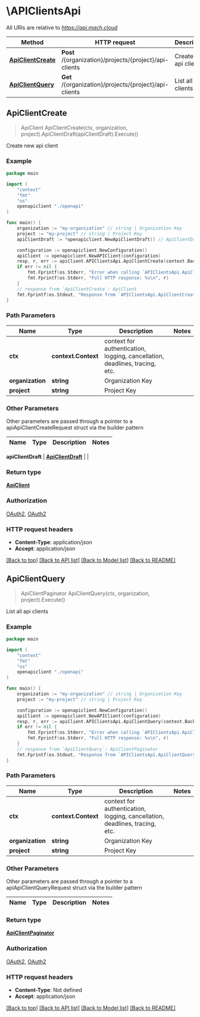 # \APIClientsApi

All URIs are relative to *https://api.mach.cloud*

Method | HTTP request | Description
------------- | ------------- | -------------
[**ApiClientCreate**](APIClientsApi.md#ApiClientCreate) | **Post** /{organization}/projects/{project}/api-clients | Create new api client
[**ApiClientQuery**](APIClientsApi.md#ApiClientQuery) | **Get** /{organization}/projects/{project}/api-clients | List all api clients



## ApiClientCreate

> ApiClient ApiClientCreate(ctx, organization, project).ApiClientDraft(apiClientDraft).Execute()

Create new api client

### Example

```go
package main

import (
    "context"
    "fmt"
    "os"
    openapiclient "./openapi"
)

func main() {
    organization := "my-organization" // string | Organization Key
    project := "my-project" // string | Project Key
    apiClientDraft := *openapiclient.NewApiClientDraft() // ApiClientDraft | 

    configuration := openapiclient.NewConfiguration()
    apiClient := openapiclient.NewAPIClient(configuration)
    resp, r, err := apiClient.APIClientsApi.ApiClientCreate(context.Background(), organization, project).ApiClientDraft(apiClientDraft).Execute()
    if err != nil {
        fmt.Fprintf(os.Stderr, "Error when calling `APIClientsApi.ApiClientCreate``: %v\n", err)
        fmt.Fprintf(os.Stderr, "Full HTTP response: %v\n", r)
    }
    // response from `ApiClientCreate`: ApiClient
    fmt.Fprintf(os.Stdout, "Response from `APIClientsApi.ApiClientCreate`: %v\n", resp)
}
```

### Path Parameters


Name | Type | Description  | Notes
------------- | ------------- | ------------- | -------------
**ctx** | **context.Context** | context for authentication, logging, cancellation, deadlines, tracing, etc.
**organization** | **string** | Organization Key | 
**project** | **string** | Project Key | 

### Other Parameters

Other parameters are passed through a pointer to a apiApiClientCreateRequest struct via the builder pattern


Name | Type | Description  | Notes
------------- | ------------- | ------------- | -------------


 **apiClientDraft** | [**ApiClientDraft**](ApiClientDraft.md) |  | 

### Return type

[**ApiClient**](ApiClient.md)

### Authorization

[OAuth2](../README.md#OAuth2), [OAuth2](../README.md#OAuth2)

### HTTP request headers

- **Content-Type**: application/json
- **Accept**: application/json

[[Back to top]](#) [[Back to API list]](../README.md#documentation-for-api-endpoints)
[[Back to Model list]](../README.md#documentation-for-models)
[[Back to README]](../README.md)


## ApiClientQuery

> ApiClientPaginator ApiClientQuery(ctx, organization, project).Execute()

List all api clients

### Example

```go
package main

import (
    "context"
    "fmt"
    "os"
    openapiclient "./openapi"
)

func main() {
    organization := "my-organization" // string | Organization Key
    project := "my-project" // string | Project Key

    configuration := openapiclient.NewConfiguration()
    apiClient := openapiclient.NewAPIClient(configuration)
    resp, r, err := apiClient.APIClientsApi.ApiClientQuery(context.Background(), organization, project).Execute()
    if err != nil {
        fmt.Fprintf(os.Stderr, "Error when calling `APIClientsApi.ApiClientQuery``: %v\n", err)
        fmt.Fprintf(os.Stderr, "Full HTTP response: %v\n", r)
    }
    // response from `ApiClientQuery`: ApiClientPaginator
    fmt.Fprintf(os.Stdout, "Response from `APIClientsApi.ApiClientQuery`: %v\n", resp)
}
```

### Path Parameters


Name | Type | Description  | Notes
------------- | ------------- | ------------- | -------------
**ctx** | **context.Context** | context for authentication, logging, cancellation, deadlines, tracing, etc.
**organization** | **string** | Organization Key | 
**project** | **string** | Project Key | 

### Other Parameters

Other parameters are passed through a pointer to a apiApiClientQueryRequest struct via the builder pattern


Name | Type | Description  | Notes
------------- | ------------- | ------------- | -------------



### Return type

[**ApiClientPaginator**](ApiClientPaginator.md)

### Authorization

[OAuth2](../README.md#OAuth2), [OAuth2](../README.md#OAuth2)

### HTTP request headers

- **Content-Type**: Not defined
- **Accept**: application/json

[[Back to top]](#) [[Back to API list]](../README.md#documentation-for-api-endpoints)
[[Back to Model list]](../README.md#documentation-for-models)
[[Back to README]](../README.md)

